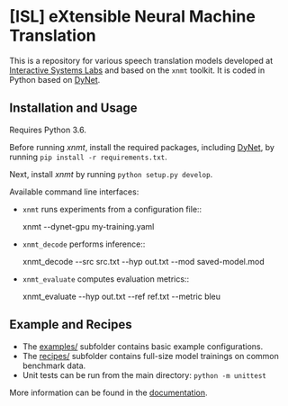 [ISL] eXtensible Neural Machine Translation
===========================================

This is a repository for various speech translation models developed at [Interactive Systems Labs](http://isl.anthropomatik.kit.edu/) and based on the `xnmt` toolkit.
It is coded in Python based on [DyNet](http://github.com/clab/dynet).

Installation and Usage
----------------------

Requires Python 3.6.

Before running *xnmt*, install the required packages, including [DyNet](<http://github.com/clab/dynet>),
by running ``pip install -r requirements.txt``.

Next, install *xnmt* by running ``python setup.py develop``.

Available command line interfaces:

* ``xnmt`` runs experiments from a configuration file::

    xnmt --dynet-gpu my-training.yaml

* ``xnmt_decode`` performs inference::

    xnmt_decode --src src.txt --hyp out.txt --mod saved-model.mod

* ``xnmt_evaluate`` computes evaluation metrics::

    xnmt_evaluate --hyp out.txt --ref ref.txt --metric bleu


Example and Recipes
-------------------

* The [examples/](examples/README.md) subfolder contains basic example configurations.
* The [recipes/](recipes/README.md) subfolder contains full-size model trainings on common benchmark data.
* Unit tests can be run from the main directory: ``python -m unittest``

More information can be found in the [documentation](docs/xnmt.pdf).
